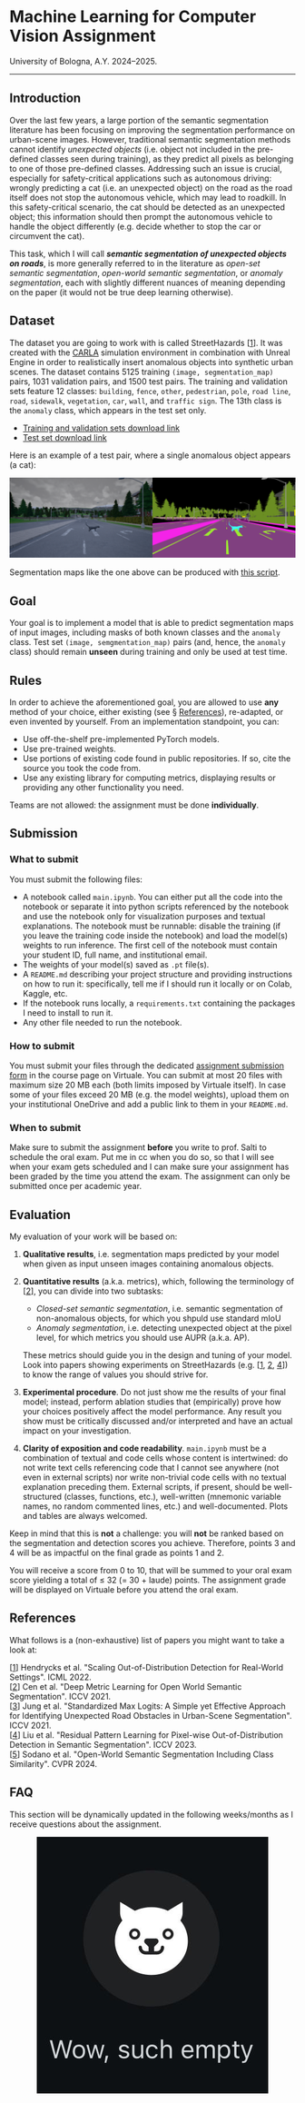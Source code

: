 # Machine Learning for Computer Vision Assignment
University of Bologna, A.Y. 2024–2025.

---

## Introduction
Over the last few years, a large portion of the semantic segmentation literature has been focusing on improving the segmentation performance on urban-scene images. However, traditional semantic segmentation methods cannot identify *unexpected objects* (i.e. object not included in the pre-defined classes seen during training), as they predict all pixels as belonging to one of those pre-defined classes. Addressing such an issue is crucial, especially for safety-critical applications such as autonomous driving: wrongly predicting a cat (i.e. an unexpected object) on the road as the road itself does not stop the autonomous vehicle, which may lead to roadkill. In this safety-critical scenario, the cat should be detected as an unexpected object; this information should then prompt the autonomous vehicle to handle the object differently (e.g. decide whether to stop the car or circumvent the cat).

This task, which I will call ***semantic segmentation of unexpected objects on roads***, is more generally referred to in the literature as *open-set semantic segmentation*, *open-world semantic segmentation*, or *anomaly segmentation*, each with slightly different nuances of meaning depending on the paper (it would not be true deep learning otherwise).

## Dataset
The dataset you are going to work with is called StreetHazards [[1](https://arxiv.org/abs/1911.11132)]. It was created with the [CARLA](https://carla.org/) simulation environment in combination with Unreal Engine in order to realistically insert anomalous objects into synthetic urban scenes. The dataset contains 5125 training `(image, segmentation_map)` pairs, 1031 validation pairs, and 1500 test pairs. The training and validation sets feature 12 classes: `building`, `fence`, `other`, `pedestrian`, `pole`, `road line`, `road`, `sidewalk`, `vegetation`, `car`, `wall`, and `traffic sign`. The 13th class is the `anomaly` class, which appears in the test set only.

* [Training and validation sets download link](https://people.eecs.berkeley.edu/~hendrycks/streethazards_train.tar)
* [Test set download link](https://people.eecs.berkeley.edu/~hendrycks/streethazards_test.tar)

Here is an example of a test pair, where a single anomalous object appears (a cat):

<p align="center">
  <img src="assets/both.png" />
</p>

Segmentation maps like the one above can be produced with [this script](utils/visualize.py).

## Goal
Your goal is to implement a model that is able to predict segmentation maps of input images, including masks of both known classes and the `anomaly` class. Test set `(image, semgmentation_map)` pairs (and, hence, the `anomaly` class) should remain **unseen** during training and only be used at test time.

## Rules
In order to achieve the aforementioned goal, you are allowed to use **any** method of your choice, either existing (see § [References](#references)), re-adapted, or even invented by yourself. From an implementation standpoint, you can:
* Use off-the-shelf pre-implemented PyTorch models.
* Use pre-trained weights.
* Use portions of existing code found in public repositories. If so, cite the source you took the code from.
* Use any existing library for computing metrics, displaying results or providing any other functionality you need.

Teams are not allowed: the assignment must be done **individually**.

## Submission

### What to submit
You must submit the following files:
* A notebook called `main.ipynb`. You can either put all the code into the notebook or separate it into python scripts referenced by the notebook and use the notebook only for visualization purposes and textual explanations. The notebook must be runnable: disable the training (if you leave the training code inside the notebook) and load the model(s) weights to run inference. The first cell of the notebook must contain your student ID, full name, and institutional email.
* The weights of your model(s) saved as `.pt` file(s).
* A `README.md` describing your project structure and providing instructions on how to run it: specifically, tell me if I should run it locally or on Colab, Kaggle, etc.
* If the notebook runs locally, a `requirements.txt` containing the packages I need to install to run it.
* Any other file needed to run the notebook.

### How to submit
You must submit your files through the dedicated [assignment submission form](https://virtuale.unibo.it/mod/assign/view.php?id=1821159) in the course page on Virtuale. You can submit at most 20 files with maximum size 20 MB each (both limits imposed by Virtuale itself). In case some of your files exceed 20 MB (e.g. the model weights), upload them on your institutional OneDrive and add a public link to them in your `README.md`.

### When to submit
Make sure to submit the assignment **before** you write to prof. Salti to schedule the oral exam. Put me in cc when you do so, so that I will see when your exam gets scheduled and I can make sure your assignment has been graded by the time you attend the exam. The assignment can only be submitted once per academic year.

## Evaluation
My evaluation of your work will be based on:
1. **Qualitative results**, i.e. segmentation maps predicted by your model when given as input unseen images containing anomalous objects.
2. **Quantitative results** (a.k.a. metrics), which, following the terminology of [[2](https://arxiv.org/abs/2108.04562)], you can divide into two subtasks:
    * *Closed-set semantic segmentation*, i.e. semantic segmentation of non-anomalous objects, for which you shpuld use standard mIoU
    * *Anomaly segmentation*, i.e. detecting unexpected object at the pixel level, for which metrics you should use AUPR (a.k.a. AP).

    These metrics should guide you in the design and tuning of your model. Look into papers showing experiments on StreetHazards (e.g. [[1](https://arxiv.org/abs/1911.11132), [2](https://arxiv.org/abs/2108.04562), [4](https://arxiv.org/abs/2211.14512)]) to know the range of values you should strive for.
3. **Experimental procedure**. Do not just show me the results of your final model; instead, perform ablation studies that (empirically) prove how your choices positively affect the model performance. Any result you show must be critically discussed and/or interpreted and have an actual impact on your investigation.
4. **Clarity of exposition and code readability**. `main.ipynb` must be a combination of textual and code cells whose content is intertwined: do not write text cells referencing code that I cannot see anywhere (not even in external scripts) nor write non-trivial code cells with no textual explanation preceding them. External scripts, if present, should be well-structured (classes, functions, etc.), well-written (mnemonic variable names, no random commented lines, etc.) and well-documented. Plots and tables are always welcomed.

Keep in mind that this is **not** a challenge: you will **not** be ranked based on the segmentation and detection scores you achieve. Therefore, points 3 and 4 will be as impactful on the final grade as points 1 and 2.

You will receive a score from 0 to 10, that will be summed to your oral exam score yielding a total of ≤ 32 (= 30 + laude) points. The assignment grade will be displayed on Virtuale before you attend the oral exam.

## References
What follows is a (non-exhaustive) list of papers you might want to take a look at:

[[1](https://arxiv.org/abs/1911.11132)] Hendrycks et al. "Scaling Out-of-Distribution Detection for Real-World Settings". ICML 2022.\
[[2](https://arxiv.org/abs/2108.04562)] Cen et al. "Deep Metric Learning for Open World Semantic Segmentation". ICCV 2021.\
[[3](https://arxiv.org/abs/2107.11264)] Jung et al. "Standardized Max Logits: A Simple yet Effective Approach for Identifying Unexpected Road Obstacles in Urban-Scene Segmentation". ICCV 2021.\
[[4](https://arxiv.org/abs/2211.14512)] Liu et al. "Residual Pattern Learning for Pixel-wise Out-of-Distribution Detection in Semantic Segmentation". ICCV 2023.\
[[5](https://arxiv.org/abs/2403.07532)] Sodano et al. "Open-World Semantic Segmentation Including Class Similarity". CVPR 2024.

## FAQ
This section will be dynamically updated in the following weeks/months as I receive questions about the assignment.

<p align="center">
  <img src="assets/empty.jpeg" />
</p>